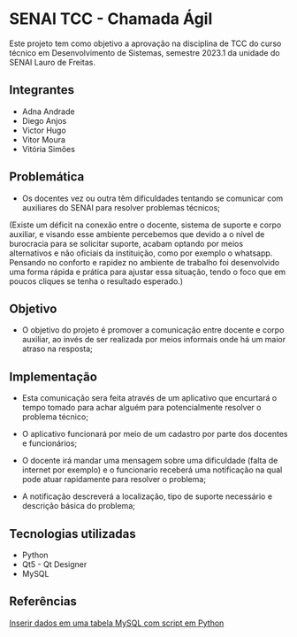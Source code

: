 # SENAI TCC - Chamada Ágil

Este projeto tem como objetivo a aprovação na disciplina de TCC do curso técnico em Desenvolvimento de Sistemas, semestre 2023.1 da unidade do SENAI Lauro de Freitas.


## Integrantes

- Adna Andrade
- Diego Anjos
- Victor Hugo
- Vitor Moura
- Vitória Simões


## Problemática

- Os docentes vez ou outra têm dificuldades tentando se comunicar com auxiliares do SENAI para resolver problemas técnicos;

(Existe um déficit na conexão entre o docente, sistema de suporte e corpo auxiliar, e visando esse ambiente percebemos que devido a o nível de burocracia para se solicitar suporte, acabam optando por meios alternativos e não oficiais da instituição, como por exemplo o whatsapp. Pensando no conforto e rapidez no ambiente de trabalho foi desenvolvido uma forma rápida e prática para ajustar essa situação, tendo o foco que em poucos cliques se tenha o resultado esperado.)

## Objetivo

- O objetivo do projeto é promover a comunicação entre docente e corpo auxiliar, ao invés de ser realizada por meios informais onde há um maior atraso na resposta;

## Implementação

- Esta comunicação sera feita através de um aplicativo que encurtará o tempo tomado para achar alguém para potencialmente resolver o problema técnico;

- O aplicativo funcionará por meio de um cadastro por parte dos docentes e funcionários;

- O docente irá mandar uma mensagem sobre uma dificuldade (falta de internet por exemplo) e o funcionario receberá uma notificação na qual pode atuar rapidamente para resolver o problema;

- A notificação descreverá a localização, tipo de suporte necessário e descrição básica do problema;

## Tecnologias utilizadas

- Python
- Qt5 - Qt Designer
- MySQL


## Referências

[Inserir dados em uma tabela MySQL com script em Python
](https://www.youtube.com/watch?v=HiK6OZjumew)



